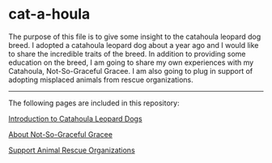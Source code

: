 # cat-a-houla

The purpose of this file is to give some insight to the catahoula leopard dog breed. I adopted a catahoula leopard dog about a year ago and I would like to share the incredible traits of the breed. In addition to providing some education on the breed, I am going to share my own experiences with my Catahoula, Not-So-Graceful Gracee.  I am also going to plug in support of adopting misplaced animals from rescue organizations.

---

The following pages are included in this repository:

[Introduction to Catahoula Leopard Dogs](intro.md)

[About Not-So-Graceful Gracee](gracee.md)

[Support Animal Rescue Organizations](support.md)


